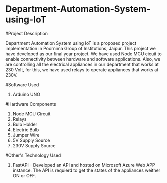 # Department-Automation-System-using-IoT


#Project Description

Department Automation System using IoT is a proposed project implementation in Poornima Group of Institutions, Jaipur. This project we have developed as our final year project. We have used Node MCU cicuit to enable connectivity between hardware and software applications. Also, we are controlling all the electrical appliances in our department that works at 230 Volt, for this, we have used relays to operate appliances that works at 230V. 

#Software Used
1. Arduino UNO

#Hardware Components
1. Node MCU Circuit
2. Relays
3. Bulb Holder
4. Electric Bulb
5. Jumper Wire 
6. 5V Supply Source
7. 230V Supply Source

#Other's Technology Used
1. FastAPI - Developed an API and hosted on Microsoft Azure Web APP instance. The API is requierd to get the states of the appliances weither ON or OFF. 
